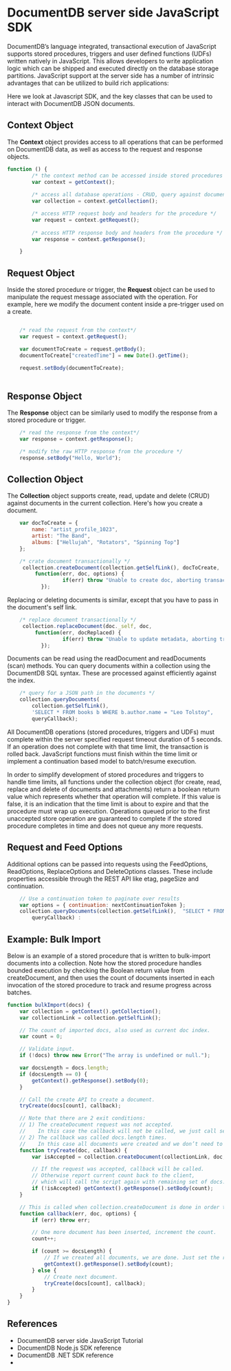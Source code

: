 DocumentDB server side JavaScript SDK
====
DocumentDB’s language integrated, transactional execution of JavaScript supports stored procedures, triggers and user defined functions (UDFs) written natively in JavaScript. This allows developers to write application logic which can be shipped and executed directly on the database storage partitions. JavaScript support at the server side has a number of intrinsic advantages that can be utilized to build rich applications:

Here we look at Javascript SDK, and the key classes that can be used to interact with DocumentDB JSON documents.

Context Object
---
The **Context** object provides access to all operations that can be performed on DocumentDB data, as well as access to the request and response objects. 

```js
function () {
        /* the context method can be accessed inside stored procedures and triggers*/
        var context = getContext();
        
        /* access all database operations - CRUD, query against documents in the current collection */
        var collection = context.getCollection();

        /* access HTTP request body and headers for the procedure */
        var request = context.getRequest();
        
        /* access HTTP response body and headers from the procedure */
        var response = context.getResponse();

    }

```

Request Object
---
Inside the stored procedure or trigger, the **Request** object can be used to manipulate the request message associated with the operation. For example, here we modify the document content inside a pre-trigger used on a create.


```js

    /* read the request from the context*/
    var request = context.getRequest();

    var documentToCreate = request.getBody();
    documentToCreate["createdTime"] = new Date().getTime();
    
    request.setBody(documentToCreate);
    
```

Response Object
---
The **Response** object can be similarly used to modify the response from a stored procedure or trigger.

```js
    /* read the response from the context*/
    var response = context.getResponse();

    /* modify the raw HTTP response from the procedure */
    response.setBody("Hello, World");

```

Collection Object
---
The **Collection** object supports create, read, update and delete (CRUD) against documents in the current collection. Here's how you create a document.

```JavaScript
    var docToCreate = { 
        name: "artist_profile_1023",
        artist: "The Band",
        albums: ["Hellujah", "Rotators", "Spinning Top"]
    };

    /* crate document transactionally */
     collection.createDocument(collection.getSelfLink(), docToCreate, 
         function(err, doc, options) {
                  if(err) throw "Unable to create doc, aborting transaction";
           });


```
Replacing or deleting documents is similar, except that you have to pass in the document's self link. 

```JavaScript
    /* replace document transactionally */
     collection.replaceDocument(doc._self, doc, 
         function(err, docReplaced) {
                  if(err) throw "Unable to update metadata, aborting transaction";
           });


```
Documents can be read using the readDocument and readDocuments (scan) methods. You can query documents within a collection using the DocumentDB SQL syntax. These are processed against efficiently against the index.

```JavaScript
    /* query for a JSON path in the documents */
    collection.queryDocuments(
        collection.getSelfLink(), 
        'SELECT * FROM books b WHERE b.author.name = "Leo Tolstoy",
        queryCallback);

```

All DocumentDB operations (stored procedures, triggers and UDFs) must complete within the server specified request timeout duration of 5 seconds. If an operation does not complete with that time limit, the transaction is rolled back. JavaScript functions must finish within the time limit or implement a continuation based model to batch/resume execution.

In order to simplify development of stored procedures and triggers to handle time limits, all functions under the collection object (for create, read, replace and delete of documents and attachments) return a boolean return value which represents whether that operation will complete. If this value is false, it is an indication that the time limit is about to expire and that the procedure must wrap up execution.  Operations queued prior to the first unaccepted store operation are guaranteed to complete if the stored procedure completes in time and does not queue any more requests.

Request and Feed Options
------
Additional options can be passed into requests using the FeedOptions, ReadOptions, ReplaceOptions and DeleteOptions classes. These include properties accessible through the REST API like etag, pageSize and continuation.

```js
    // Use a continuation token to paginate over results
    var options = { continuation: nextContinuationToken };
    collection.queryDocuments(collection.getSelfLink(),  "SELECT * FROM Books", options, 
        queryCallback) :

```

Example: Bulk Import
----
Below is an example of a stored procedure that is written to bulk-import documents into a collection. Note how the stored procedure handles bounded execution by checking the Boolean return value from createDocument, and then uses the count of documents inserted in each invocation of the stored procedure to track and resume progress across batches.

```js
function bulkImport(docs) {
    var collection = getContext().getCollection();
    var collectionLink = collection.getSelfLink();

    // The count of imported docs, also used as current doc index.
    var count = 0;

    // Validate input.
    if (!docs) throw new Error("The array is undefined or null.");

    var docsLength = docs.length;
    if (docsLength == 0) {
        getContext().getResponse().setBody(0);
    }

    // Call the create API to create a document.
    tryCreate(docs[count], callback);

    // Note that there are 2 exit conditions:
    // 1) The createDocument request was not accepted. 
    //    In this case the callback will not be called, we just call setBody and we are done.
    // 2) The callback was called docs.length times.
    //    In this case all documents were created and we don’t need to call tryCreate anymore. Just call setBody and we are done.
    function tryCreate(doc, callback) {
        var isAccepted = collection.createDocument(collectionLink, doc, callback);

        // If the request was accepted, callback will be called.
        // Otherwise report current count back to the client, 
        // which will call the script again with remaining set of docs.
        if (!isAccepted) getContext().getResponse().setBody(count);
    }

    // This is called when collection.createDocument is done in order to process the result.
    function callback(err, doc, options) {
        if (err) throw err;

        // One more document has been inserted, increment the count.
        count++;

        if (count >= docsLength) {
            // If we created all documents, we are done. Just set the response.
            getContext().getResponse().setBody(count);
        } else {
            // Create next document.
            tryCreate(docs[count], callback);
        }
    }
}

```

References
-----
* DocumentDB server side JavaScript Tutorial
* DocumentDB Node.js SDK reference
* DocumentDB .NET SDK reference
*




